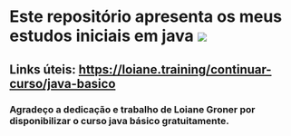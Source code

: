 # Este repositório apresenta os meus estudos iniciais em java ![](https://www.celsonunes.com.br/wp-content/uploads/2018/05/java-logo.png)

## Links úteis: <https://loiane.training/continuar-curso/java-basico>

### Agradeço a dedicação e trabalho de Loiane Groner por disponibilizar o curso java básico gratuitamente.
